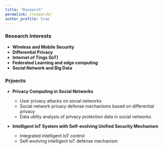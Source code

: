 ```yaml
---
title: "Research"
permalink: /research/
author_profile: true
---
```


### <i class="fa fa-fw fa-graduation-cap" aria-hidden="true"></i> Research Interests
  * **Wireless and Mobile Security** 
  * **Differential Privacy**
  * **Internet of Tings (IoT)**
  * **Federated Learning and edge computing**
  * **Social Network and Big Data**


### <i class="fa fa-fw fa-project-diagram" aria-hidden="true"></i> Prjoects

* **Privacy Computing in Social Networks**
  * User privacy attacks on social networks
  * Social network privacy defense mechanisms based on differential privacy 
  * Data utility analysis of privacy protection data in social networks

* **Intelligent IoT System with Self-evolving Unified Security Mechanism**     
    * Integrated intelligent IoT control
    * Self-evolving intelligent IoT defense mechanism

   
